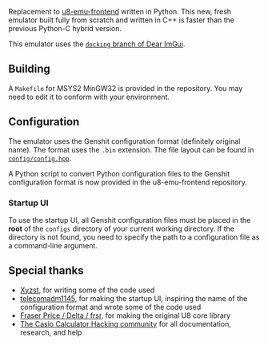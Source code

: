 Replacement to [u8-emu-frontend](https://github.com/gamingwithevets/u8-emu-frontend) written in Python.
This new, fresh emulator built fully from scratch and written in C++ is faster than the previous Python-C hybrid version.

This emulator uses the [`docking` branch of Dear ImGui](https://github.com/ocornut/imgui/tree/docking).

## Building
A `Makefile` for MSYS2 MinGW32 is provided in the repository. You may need to edit it to conform with your environment.

## Configuration
The emulator uses the Genshit configuration format (definitely original name). The format uses the `.bin` extension. The file layout can be found in [`config/config.hpp`](config/config.hpp).

A Python script to convert Python configuration files to the Genshit configuration format is now provided in the u8-emu-frontend repository.

### Startup UI
To use the startup UI, all Genshit configuration files must be placed in the **root** of the `configs` directory of your current working directory.
If the directory is not found, you need to specify the path to a configuration file as a command-line argument.

## Special thanks
- [Xyzst](https://github.com/Xyzstk), for writing some of the code used
- [telecomadm1145](https://github.com/telecomadm1145), for making the startup UI, inspiring the name of the configuration format and wrote some of the code used
- [Fraser Price / Delta / frsr](https://github.com/Fraserbc), for making the original U8 core library
- [The Casio Calculator Hacking community](http://discord.gg/QjGpH6rSQQ) for all documentation, research, and help
